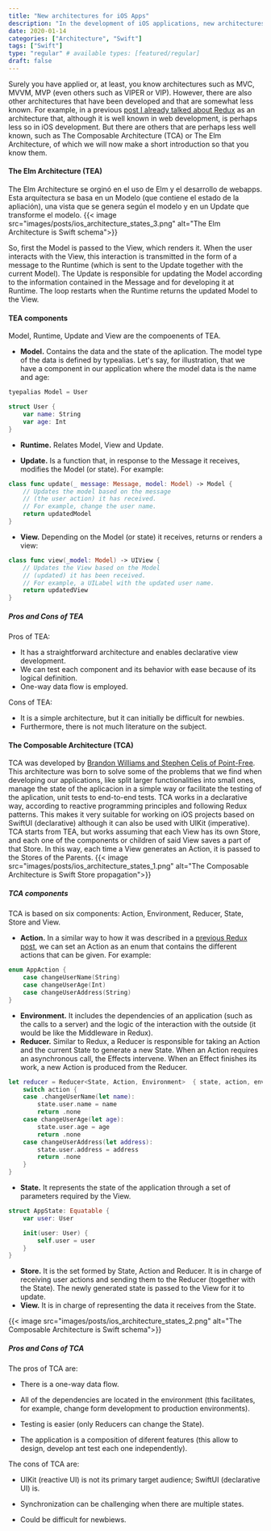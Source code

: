 ```yaml
---
title: "New architectures for iOS Apps"
description: "In the development of iOS applications, new architectures different from those already known are being introduced (MVC, MVVM, VIPER...). One of them is Redux, which we talked about a few months ago. But there are others, like The Composable Architecture or The Elm Architecrure."
date: 2020-01-14
categories: ["Architecture", "Swift"]
tags: ["Swift"]
type: "regular" # available types: [featured/regular]
draft: false
---
```

Surely you have applied or, at least, you know architectures such as MVC, MVVM, MVP (even others such as VIPER or VIP). However, there are also other architectures that have been developed and that are somewhat less known.
For example, in a previous [post I already talked about Redux](https://appcodify.com/articles/redux_pattern/) as an architecture that, although it is well known in web development, is perhaps less so in iOS development. But there are others that are perhaps less well known, such as The Composable Architecture (TCA) or The Elm Architecture, of which we will now make a short introduction so that you know them.

#### The Elm Architecture (TEA)
The Elm Architecture se orginó en el uso de Elm y el desarrollo de webapps. Esta arquitectura se basa en un Modelo (que contiene el estado de la apliación), una vista que se genera según el modelo y en un Update que transforme el modelo.
{{< image src="images/posts/ios_architecture_states_3.png" alt="The Elm Architecture is Swift schema">}}

So, first the Model is passed to the View, which renders it. When the user interacts with the View, this interaction is transmitted in the form of a message to the Runtime (which is sent to the Update together with the current Model).
The Update is responsible for updating the Model according to the information contained in the Message and for developing it at Runtime. The loop restarts when the Runtime returns the updated Model to the View.

#### TEA components

Model, Runtime, Update and View are the compoenents of TEA.

* **Model.** Contains the data and the state of the aplication. The model type of the data is defined by typealias. Let's say, for illustration, that we have a component in our application where the model data is the name and age:

```swift
tyepalias Model = User

struct User {
    var name: String
    var age: Int
}
```
* **Runtime.** Relates Model, View and Update.

* **Update.** Is a function that, in response to the Message it receives, modifies the Model (or state). For example:

```swift
class func update(_ message: Message, model: Model) -> Model {
    // Updates the model based on the message
    // (the user action) it has received.
    // For example, change the user name.
    return updatedModel       
}
```
* **View.** Depending on the Model (or state) it receives, returns or renders a view:

```swift
class func view(_model: Model) -> UIView {
    // Updates the View based on the Model
    // (updated) it has been received.
    // For example, a UILabel with the updated user name.
    return updatedView
}
```
##### Pros and Cons of TEA

Pros of TEA:
* It has a straightforward architecture and enables declarative view development.
* We can test each component and its behavior with ease because of its logical definition.
* One-way data flow is employed.

Cons of TEA:
* It is a simple architecture, but it can initially be difficult for newbies.
* Furthermore, there is not much literature on the subject.



#### The Composable Architecture (TCA)
TCA was developed by [Brandon Williams and Stephen Celis of Point-Free](https://www.pointfree.co/).
This architecture was born to solve some of the problems that we find when developing our applications, like split larger functionalities into small ones, manage the state of the aplicacion in a simple way or facilitate the testing of the aplication, unit tests to end-to-end tests.
TCA works in a declarative way, according to reactive programming principles and following Redux patterns. This makes it very suitable for working on iOS projects based on SwiftUI (declarative) although it can also be used with UIKit (imperative).
TCA starts from TEA, but works assuming that each View has its own Store, and each one of the components or children of said View saves a part of that Store. In this way, each time a View generates an Action, it is passed to the Stores of the Parents.
{{< image src="images/posts/ios_architecture_states_1.png" alt="The Composable Architecture is Swift Store propagation">}}

##### TCA components
TCA is based on six components: Action, Environment, Reducer, State, Store and View.

* **Action.** In a similar way to how it was described in a [previous Redux post](https://appcodify.com/articles/redux_pattern/), we can set an Action as an enum that contains the different actions that can be given. For example:


```swift
enum AppAction {
    case changeUserName(String)
    case changeUserAge(Int)
    case changeUserAddress(String)
}
```
* **Environment.** It includes the dependencies of an application (such as the calls to a server) and the logic of the interaction with the outside (it would be like the Middleware in Redux).
* **Reducer.** Similar to Redux, a Reducer is responsible for taking an Action and the current State to generate a new State. When an Action requires an asynchronous call, the Effects intervene. When an Effect finishes its work, a new Action is produced from the Reducer.

```swift
let reducer = Reducer<State, Action, Environment>  { state, action, environment in
    switch action {
    case .changeUserName(let name):
        state.user.name = name
        return .none
    case changeUserAge(let age):
        state.user.age = age
        return .none
    case changeUserAddress(let address):
        state.user.address = address
        return .none
    }
}
```
* **State.** It represents the state of the application through a set of parameters required by the View.

```swift
struct AppState: Equatable {
    var user: User

    init(user: User) {
        self.user = user
    }
}
```
* **Store.** It is the set formed by State, Action and Reducer. It is in charge of receiving user actions and sending them to the Reducer (together with the State). The newly generated state is passed to the View for it to update.
* **View.** It is in charge of representing the data it receives from the State.

{{< image src="images/posts/ios_architecture_states_2.png" alt="The Composable Architecture is Swift schema">}}


##### Pros and Cons of TCA

The pros of TCA are:

* There is a one-way data flow.

* All of the dependencies are located in the environment (this facilitates, for example, change form development to production environments).

* Testing is easier (only Reducers can change the State).

* The application is a composition of diferent features (this allow to design, develop ant test each one independently).

The cons of TCA are:

* UIKit (reactive UI) is not its primary target audience; SwiftUI (declarative UI) is.

* Synchronization can be challenging when there are multiple states.

* Could be difficult for newbiews.
